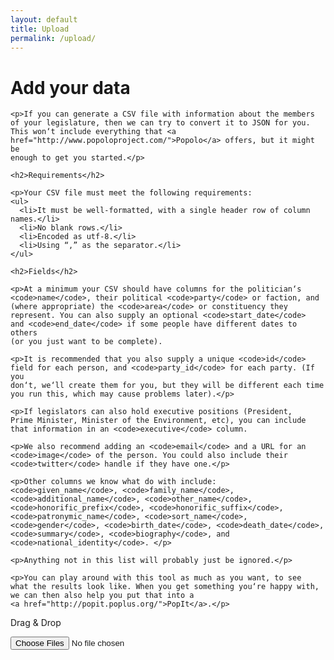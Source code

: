 ```yaml
---
layout: default
title: Upload
permalink: /upload/
---
```

<div class="container"> 

  <div class="standard-page-wrapper">
    <h1>Add your data</h1>

    <p>If you can generate a CSV file with information about the members
    of your legislature, then we can try to convert it to JSON for you.
    This won‘t include everything that <a
    href="http://www.popoloproject.com/">Popolo</a> offers, but it might be
    enough to get you started.</p>

    <h2>Requirements</h2>

    <p>Your CSV file must meet the following requirements:
    <ul>
      <li>It must be well-formatted, with a single header row of column names.</li>
      <li>No blank rows.</li>
      <li>Encoded as utf-8.</li>
      <li>Using “,” as the separator.</li>
    </ul>

    <h2>Fields</h2>

    <p>At a minimum your CSV should have columns for the politician‘s
    <code>name</code>, their political <code>party</code> or faction, and
    (where appropriate) the <code>area</code> or constituency they
    represent. You can also supply an optional <code>start_date</code>
    and <code>end_date</code> if some people have different dates to others
    (or you just want to be complete).

    <p>It is recommended that you also supply a unique <code>id</code>
    field for each person, and <code>party_id</code> for each party. (If you
    don‘t, we‘ll create them for you, but they will be different each time
    you run this, which may cause problems later).</p>

    <p>If legislators can also hold executive positions (President,
    Prime Minister, Minister of the Environment, etc), you can include
    that information in an <code>executive</code> column.

    <p>We also recommend adding an <code>email</code> and a URL for an
    <code>image</code> of the person. You could also include their
    <code>twitter</code> handle if they have one.</p>

    <p>Other columns we know what do with include:
    <code>given_name</code>, <code>family_name</code>,
    <code>additional_name</code>, <code>other_name</code>,
    <code>honorific_prefix</code>, <code>honorific_suffix</code>,
    <code>patronymic_name</code>, <code>sort_name</code>,
    <code>gender</code>, <code>birth_date</code>, <code>death_date</code>,
    <code>summary</code>, <code>biography</code>, and
    <code>national_identity</code>. </p>

    <p>Anything not in this list will probably just be ignored.</p>

    <p>You can play around with this tool as much as you want, to see
    what the results look like. When you get something you‘re happy with,
    we can then also help you put that into a 
    <a href="http://popit.poplus.org/">PopIt</a>.</p>

  </div>

  <div class="upload-area">
    <form action="{{ site.csv_to_popolo_url }}" class="dropzone uploader" id="my-awesome-dropzone">
      <p class="drag-and-drop">
        Drag &amp; Drop
      </p>
      <div class="fallback">
        <input name="csv" type="file" multiple />
      </div>
    </form>
    <div class="preview-area dropzone-previews"></div>
  </div>
</div>

